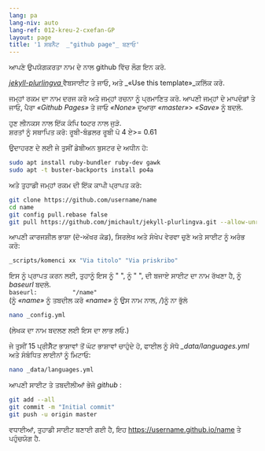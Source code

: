 ```yaml
---
lang: pa
lang-niv: auto
lang-ref: 012-kreu-2-cxefan-GP
layout: page
title: '1 ਸਬਨੈੱਟ  _"github page"_ ਬਣਾਓ'
---
```


ਆਪਣੇ ਉਪਯੋਗਕਰਤਾ ਨਾਮ ਦੇ ਨਾਲ github ਵਿੱਚ ਲੌਗ ਇਨ ਕਰੋ.  

 [ _jekyll-plurlingva_ ](https://github.com/jmichault/jekyll-plurlingva)ਵੈਬਸਾਈਟ ਤੇ ਜਾਓ, ਅਤੇ _«Use this template»_ਕਲਿੱਕ ਕਰੋ.

ਜਮ੍ਹਾਂ ਰਕਮ ਦਾ ਨਾਮ ਦਰਜ ਕਰੋ ਅਤੇ ਜਮ੍ਹਾਂ ਰਚਨਾ ਨੂੰ ਪ੍ਰਮਾਣਿਤ ਕਰੋ. 
 ਆਪਣੀ ਜਮ੍ਹਾਂ ਦੇ ਮਾਪਦੰਡਾਂ ਤੇ ਜਾਓ, ਪੈਰਾ  _«Github Pages»_ ਤੇ ਜਾਓ  _«None»_  ਦੁਆਰਾ  _«master»_>  _«Save»_ ਨੂੰ ਬਦਲੋ. 

ਹੁਣ ਲੀਨਕਸ ਨਾਲ ਇੱਕ ਕੰਪਿ toਟਰ ਨਾਲ ਜੁੜੋ.  
ਸ਼ਰਤਾਂ ਨੂੰ ਸਥਾਪਿਤ ਕਰੋ: ਰੂਬੀ-ਬੰਡਲਰ ਰੂਬੀ ਪੋ 4 ਏ>= 0.61

ਉਦਾਹਰਣ ਦੇ ਲਈ ਜੇ ਤੁਸੀਂ ਡੇਬੀਅਨ ਬੁਸਟਰ ਦੇ ਅਧੀਨ ਹੋ:

```bash
sudo apt install ruby-bundler ruby-dev gawk
sudo apt -t buster-backports install po4a
```

ਅਤੇ ਤੁਹਾਡੀ ਜਮ੍ਹਾਂ ਰਕਮ ਦੀ ਇੱਕ ਕਾਪੀ ਪ੍ਰਾਪਤ ਕਰੋ:

```bash
git clone https://github.com/username/name
cd name
git config pull.rebase false
git pull https://github.com/jmichault/jekyll-plurlingva.git --allow-unrelated-histories
```

ਆਪਣੀ ਕਾਰਜਸ਼ੀਲ ਭਾਸ਼ਾ (ਦੋ-ਅੱਖਰ ਕੋਡ), ਸਿਰਲੇਖ ਅਤੇ ਸੰਖੇਪ ਵੇਰਵਾ ਚੁਣੋ ਅਤੇ ਸਾਈਟ ਨੂੰ ਅਰੰਭ ਕਰੋ:

```bash
_scripts/komenci xx "Via titolo" "Via priskribo"
```

ਇਸ ਨੂੰ ਪ੍ਰਾਪਤ ਕਰਨ ਲਈ, ਤੁਹਾਨੂੰ ਇਸ ਨੂੰ  " ", ਨੂੰ  " ", ਦੀ ਬਜਾਏ ਸਾਈਟ ਦਾ ਨਾਮ ਰੱਖਣਾ ਹੈ, ਨੂੰ  _baseurl_  ਬਦਲੋ.  
    `baseurl:          "/name"`  
    (ਨੂੰ _«name»_ ਨੂੰ ਤਬਦੀਲ ਕਰੋ _«name»_ ਨੂੰ ਉਸ ਨਾਮ ਨਾਲ, _/_)ਨੂੰ ਨਾ ਭੁੱਲੋ

```bash
nano _config.yml
```
(ਲੇਖਕ ਦਾ ਨਾਮ ਬਦਲਣ ਲਈ ਇਸ ਦਾ ਲਾਭ ਲਓ.)

ਜੇ ਤੁਸੀਂ 15 ਪ੍ਰੀਸੈੱਟ ਭਾਸ਼ਾਵਾਂ ਤੋਂ ਘੱਟ ਭਾਸ਼ਾਵਾਂ ਚਾਹੁੰਦੇ ਹੋ, ਫਾਈਲ ਨੂੰ ਸੋਧੋ _\_data/languages.yml_ ਅਤੇ ਸੰਬੰਧਿਤ ਲਾਈਨਾਂ ਨੂੰ ਮਿਟਾਓ:
```bash
nano _data/languages.yml
```

ਆਪਣੀ ਸਾਈਟ ਤੇ ਤਬਦੀਲੀਆਂ ਭੇਜੋ _github_ :
```bash
git add --all
git commit -m "Initial commit"
git push -u origin master
```

ਵਧਾਈਆਂ, ਤੁਹਾਡੀ ਸਾਈਟ ਬਣਾਈ ਗਈ ਹੈ, ਇਹ https://username.github.io/name ਤੇ ਪਹੁੰਚਯੋਗ ਹੈ.

